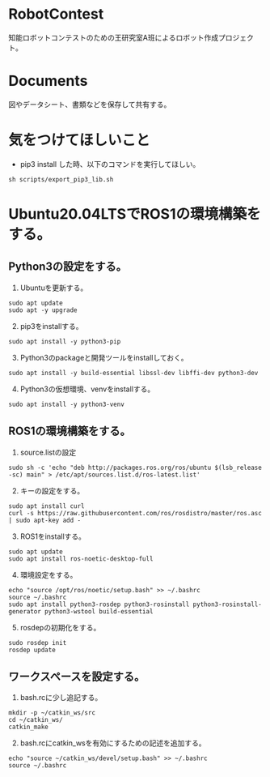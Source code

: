 # RobotContest
知能ロボットコンテストのための王研究室A班によるロボット作成プロジェクト。

# Documents
図やデータシート、書類などを保存して共有する。

# 気をつけてほしいこと
* pip3 install した時、以下のコマンドを実行してほしい。
```
sh scripts/export_pip3_lib.sh
```

# Ubuntu20.04LTSでROS1の環境構築をする。
## Python3の設定をする。
1. Ubuntuを更新する。
```
sudo apt update
sudo apt -y upgrade
```
2. pip3をinstallする。
```
sudo apt install -y python3-pip
```
3. Python3のpackageと開発ツールをinstallしておく。
```
sudo apt install -y build-essential libssl-dev libffi-dev python3-dev
```
4. Python3の仮想環境、venvをinstallする。
```
sudo apt install -y python3-venv
```

## ROS1の環境構築をする。
1. source.listの設定
```
sudo sh -c 'echo "deb http://packages.ros.org/ros/ubuntu $(lsb_release -sc) main" > /etc/apt/sources.list.d/ros-latest.list'
```
2. キーの設定をする。
```
sudo apt install curl
curl -s https://raw.githubusercontent.com/ros/rosdistro/master/ros.asc | sudo apt-key add -
```
3. ROS1をinstallする。
```
sudo apt update
sudo apt install ros-noetic-desktop-full
```
4. 環境設定をする。
```
echo "source /opt/ros/noetic/setup.bash" >> ~/.bashrc
source ~/.bashrc
sudo apt install python3-rosdep python3-rosinstall python3-rosinstall-generator python3-wstool build-essential
```
5. rosdepの初期化をする。
```
sudo rosdep init
rosdep update
```

## ワークスペースを設定する。
1. bash.rcに少し追記する。
```
mkdir -p ~/catkin_ws/src
cd ~/catkin_ws/
catkin_make
```
2. bash.rcにcatkin_wsを有効にするための記述を追加する。
```
echo "source ~/catkin_ws/devel/setup.bash" >> ~/.bashrc
source ~/.bashrc
```














